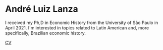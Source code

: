 # André Luiz Lanza
I received my Ph,D in Economic History from the University of São Paulo in April 2021. I'm interested in topics related to Latin American and, more specifically, Brazilian economic history. 

[CV](https://andreluizlanza.github.io/andrelanza/CV_ago.pdf)